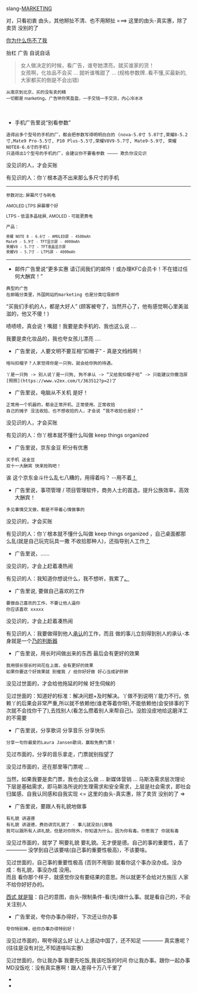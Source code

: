 
slang-[MARKETING](#打发休闲时光/正当防卫/不被欺负)

对，只看初衷 由头，其他掰扯不清、也不用掰扯 ===> 这里的由头-真实惠，除了卖货 没别的了

[你为什么伤不了我](https://github.com/7900ms/000nottheater_deserted_systemlibrary/blob/master/supplementary/slang-FUD.md#我觉得你伤不了我,因为我够狠。在墙内防中共的毒，在墙外防你的毒)

抬杠 广告 自说自话

>
> 女人做决定的时候，看广告，谁夸她漂亮，就买谁家的货！<br>
> 女孩啊，化妆品不会买 ... 就听谁嘴甜了 ... (规格参数牌..看不懂,买最新的,大家都买的倒是不会出错)
>

<sub>
从南京到北京，买的没有卖的精<br>
一切都是 marketing，广告哄你笑盈盈，一手交钱一手交货，内心冷冰冰
</sub>
<br><br><br>

- 手机广告里说“别看参数”
```
造得出多个型号的手机的厂，都会把参数写得明明白白的 (nova-5.0寸 5.07寸,荣耀8-5.2寸,Mate9 Pro-5.5寸, P10 Plus-5.5寸,荣耀V8V9-5.7寸, Mate9-5.9寸, 荣耀NOTE8-6.6寸的手机)
只造得出1个型号的手机的厂，会建议你不要看参数 ———— 欺负你没见识
```

没见识的人，才会买账

有见识的人：你丫根本造不出来那么多尺寸的手机

<hr><sub>

参数对比: 屏幕尺寸与耗电

AMOLED LTPS 屏幕哪个好

LTPS - 低温多晶硅屏, AMOLED - 可能更费电

产品：
```
荣耀 NOTE 8 - 6.6寸 - AMOLED屏 - 4500mAh
Mate9 - 5.9寸 - TFT显示屏 - 4000mAh
荣耀V8 - 5.7寸 - TFT液晶显示屏
荣耀V9 - 5.7寸 - LTPS屏 - 4000mAh
```

</sub>

<hr>

- 邮件广告里说“更多实惠 请订阅我们的邮件！或办理KFC会员卡！不在错过任何大酬宾！”
```
典型的广告
在邮箱分类里，外国网站的marketing 也是分类垃圾邮件
```

“买我们手机的人，都是大好人” (顾客被夸了，当然开心了，他有感觉啊心里美滋滋的，他又不傻！)

啧啧啧，真会说！嘴甜！我要是卖手机的、我也这么说 ....

我要是卖化妆品的，我也夸女孩儿漂亮 ....



- 广告里说，人要文明不要互相“扣帽子” - 真是文绉绉啊！
```
啥叫扣帽子？人家觉得你是一只狗，就会给你狗的待遇。

丫是一只狗 -> 别人说丫是一只狗, 狗不承认 -> “又给我扣帽子哈” -> 只能建议你撒泡尿[照照](https://www.v2ex.com/t/363512?p=2)了
```



- 广告里说，电脑从不关机 是好！
```
正常用一个机器的，都会正常开机、正常使用、正常收拾
自己的摊子 没法收拾、也不想收拾的人，才会说 “我不收拾也是好！”
```

没见识的人，才会买账

有见识的人：你丫根本就不懂什么叫做 keep things organized



- 广告里说，京东金豆 积分有优惠
```
买手机 送金豆
双十一大酬宾 快来抢购吧！
```

诶 这个京东金斗什么乱七八糟的，用得着吗？ --用不着[！](https://www.youtube.com/watch?v=Ocyc8e3fq_o#美的力量)




- 广告里说，事项管理 / 项目管理软件，商务人士的首选，提升公族效率，高效大酬宾！
```
多见事情交叉做，都是不带着心情做事的
```

没见识的，才会买账

有见识的人：你丫根本就不懂什么叫做 keep things organized ，自己桌面都那么乱(就是自己玩完玩具一撒 不收拾那种人)，还指导别人工作[？](https://twitter.com/celinaxnicole/status/867581208317747200#重在有力)





- 广告里说，......

没见识的，才会上赶着凑热闹

有见识的人：我知道你想说什么，我不想听，我累了[。](https://youtu.be/oeXj_Bqo6cc?t=5m46s#重在有力)




- 广告里说, 要做自己喜欢的工作
```
要做自己喜欢的工作，不要让他人逼你
你应该喜欢 xxxxx
```

没见识的，才会上赶着凑热闹

有见识的人：我要做得到他人[承认](https://github.com/7900ms/000nottheater_deserted_systemlibrary/blob/master/supplementary/term-工作-职业评估.md)的工作，而且 做的事儿立刻得到别人的承认-本身就是一个[乃的判断器](https://www.v2ex.com/notes/28139#没得到他人承认,我再回去改)



- 广告里说，用长时间做出来的东西 最后会有更好的效果
```
我用很长很长时间花在上面，会有更好的效果
如果你要这个好效果就 别催我 / 给你好好做 好心当成驴肝肺
```

没见过世面的，才会给他拖延的时候 好生伺候的

见过世面的：知道好的标准：解决问题+及时解决。丫做不到说明丫能力不行。依赖丫的后果会非常严重,所以就不依赖他(谁老等着你呀),不能依赖他(会安排事的下次就不会找你干了),去找别人(看怎么攒着别人来帮自己)。没脸没皮地给这磨洋工的不需要



- 广告里说，分享歌词 分享音乐 分享快乐
```
分享一句你最爱的Laura Jansen歌词，赢取免费门票！
```

见过市面的，分享的音乐拿走，门票就别指望了

没见过市面的，还在那里等门票呢 ...

当然，如果我要是卖门票，我也会这么做 ... 新媒体营销 ... 马斯洛需求层次理论 下层是基础需求，即马斯洛所说的生理需求和安全需求，上层是社会需求，即社会归属感、自我认同感和自我实现 <= 这里的由头-真实惠，除了卖货 没别的了 =>




- 广告里说，要跟人有礼貌地做事
```
有礼貌 讲道德
有礼貌 讲道德，费劲讲完礼貌了 - 事儿就没劲儿做咯
我可以跟所有人讲礼貌，但是对你除外，你知道为什么，因为你有毒。你惹我了 你就有毒
```

没见过市面的，就学了 啊要礼貌 要礼貌。无才便是德。自己的事的重要性，丢了 ———— 没学到自己该要啥(自己事的重要性极高)，不该要啥。

见过世面的，自己事的重要性极高 (否则不用狠) 就看你这个事办没办成。没办成：有礼貌，事没办成 没用。<br>
而且 看你那个样子，就感觉你没有要结果的意思。所以就更不会给对方施压 人家不给你好好办的。

[西式 就是狠](https://github.com/7900ms/000nottheater_deserted_systemlibrary/blob/master/supplementary/chain-意图.md)：自己的意图，由头-限制条件-看(先)做什么事。就是看自己的，不会关注别人




- 广告里说，夸你办事办得好，下次还让你办事
```
夸你特别棒，给你办事办得特别好！
```
没见过市面的，啊夸得这么好 让人上感动中国了，还不知足 ———— 真实惠呢？ (往往是没有对比,不知道啥叫实惠)

见过世面的，你让我办事 我要先吃饭,我该吃饭的时间 你让我办事。跟你一起办事 MD没饭吃：没有真实惠啊！跟人差得十万八千里了







-


-

